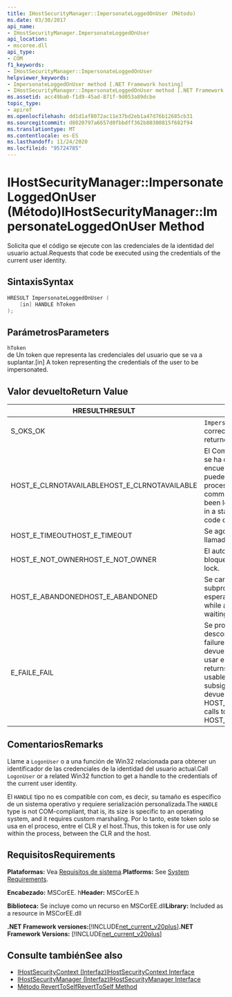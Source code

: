 ```yaml
---
title: IHostSecurityManager::ImpersonateLoggedOnUser (Método)
ms.date: 03/30/2017
api_name:
- IHostSecurityManager.ImpersonateLoggedOnUser
api_location:
- mscoree.dll
api_type:
- COM
f1_keywords:
- IHostSecurityManager::ImpersonateLoggedOnUser
helpviewer_keywords:
- ImpersonateLoggedOnUser method [.NET Framework hosting]
- IHostSecurityManager::ImpersonateLoggedOnUser method [.NET Framework hosting]
ms.assetid: acc49ba0-f1d9-45ad-871f-9d053a89dcbe
topic_type:
- apiref
ms.openlocfilehash: dd1d1af8072ac11e37bd2eb1a47d76b12685cb31
ms.sourcegitcommit: d8020797a6657d0fbbdff362b80300815f682f94
ms.translationtype: MT
ms.contentlocale: es-ES
ms.lasthandoff: 11/24/2020
ms.locfileid: "95724785"
---
```

# <a name="ihostsecuritymanagerimpersonateloggedonuser-method"></a><span data-ttu-id="58c47-102">IHostSecurityManager::ImpersonateLoggedOnUser (Método)</span><span class="sxs-lookup"><span data-stu-id="58c47-102">IHostSecurityManager::ImpersonateLoggedOnUser Method</span></span>

<span data-ttu-id="58c47-103">Solicita que el código se ejecute con las credenciales de la identidad del usuario actual.</span><span class="sxs-lookup"><span data-stu-id="58c47-103">Requests that code be executed using the credentials of the current user identity.</span></span>  
  
## <a name="syntax"></a><span data-ttu-id="58c47-104">Sintaxis</span><span class="sxs-lookup"><span data-stu-id="58c47-104">Syntax</span></span>  
  
```cpp  
HRESULT ImpersonateLoggedOnUser (  
    [in] HANDLE hToken  
);  
```  
  
## <a name="parameters"></a><span data-ttu-id="58c47-105">Parámetros</span><span class="sxs-lookup"><span data-stu-id="58c47-105">Parameters</span></span>  

 `hToken`  
 <span data-ttu-id="58c47-106">de Un token que representa las credenciales del usuario que se va a suplantar.</span><span class="sxs-lookup"><span data-stu-id="58c47-106">[in] A token representing the credentials of the user to be impersonated.</span></span>  
  
## <a name="return-value"></a><span data-ttu-id="58c47-107">Valor devuelto</span><span class="sxs-lookup"><span data-stu-id="58c47-107">Return Value</span></span>  
  
|<span data-ttu-id="58c47-108">HRESULT</span><span class="sxs-lookup"><span data-stu-id="58c47-108">HRESULT</span></span>|<span data-ttu-id="58c47-109">Descripción</span><span class="sxs-lookup"><span data-stu-id="58c47-109">Description</span></span>|  
|-------------|-----------------|  
|<span data-ttu-id="58c47-110">S_OK</span><span class="sxs-lookup"><span data-stu-id="58c47-110">S_OK</span></span>|<span data-ttu-id="58c47-111">`ImpersonateLoggedOnUser` se devolvió correctamente.</span><span class="sxs-lookup"><span data-stu-id="58c47-111">`ImpersonateLoggedOnUser` returned successfully.</span></span>|  
|<span data-ttu-id="58c47-112">HOST_E_CLRNOTAVAILABLE</span><span class="sxs-lookup"><span data-stu-id="58c47-112">HOST_E_CLRNOTAVAILABLE</span></span>|<span data-ttu-id="58c47-113">El Common Language Runtime (CLR) no se ha cargado en un proceso o el CLR se encuentra en un estado en el que no puede ejecutar código administrado ni procesar la llamada correctamente.</span><span class="sxs-lookup"><span data-stu-id="58c47-113">The common language runtime (CLR) has not been loaded into a process, or the CLR is in a state in which it cannot run managed code or process the call successfully.</span></span>|  
|<span data-ttu-id="58c47-114">HOST_E_TIMEOUT</span><span class="sxs-lookup"><span data-stu-id="58c47-114">HOST_E_TIMEOUT</span></span>|<span data-ttu-id="58c47-115">Se agotó el tiempo de espera de la llamada.</span><span class="sxs-lookup"><span data-stu-id="58c47-115">The call timed out.</span></span>|  
|<span data-ttu-id="58c47-116">HOST_E_NOT_OWNER</span><span class="sxs-lookup"><span data-stu-id="58c47-116">HOST_E_NOT_OWNER</span></span>|<span data-ttu-id="58c47-117">El autor de la llamada no posee el bloqueo.</span><span class="sxs-lookup"><span data-stu-id="58c47-117">The caller does not own the lock.</span></span>|  
|<span data-ttu-id="58c47-118">HOST_E_ABANDONED</span><span class="sxs-lookup"><span data-stu-id="58c47-118">HOST_E_ABANDONED</span></span>|<span data-ttu-id="58c47-119">Se canceló un evento mientras un subproceso o fibra bloqueados estaba esperando en él.</span><span class="sxs-lookup"><span data-stu-id="58c47-119">An event was canceled while a blocked thread or fiber was waiting on it.</span></span>|  
|<span data-ttu-id="58c47-120">E_FAIL</span><span class="sxs-lookup"><span data-stu-id="58c47-120">E_FAIL</span></span>|<span data-ttu-id="58c47-121">Se produjo un error grave desconocido.</span><span class="sxs-lookup"><span data-stu-id="58c47-121">An unknown catastrophic failure occurred.</span></span> <span data-ttu-id="58c47-122">Cuando un método devuelve E_FAIL, CLR ya no se puede usar en el proceso.</span><span class="sxs-lookup"><span data-stu-id="58c47-122">When a method returns E_FAIL, the CLR is no longer usable within the process.</span></span> <span data-ttu-id="58c47-123">Las llamadas subsiguientes a métodos de hospedaje devuelven HOST_E_CLRNOTAVAILABLE.</span><span class="sxs-lookup"><span data-stu-id="58c47-123">Subsequent calls to hosting methods return HOST_E_CLRNOTAVAILABLE.</span></span>|  
  
## <a name="remarks"></a><span data-ttu-id="58c47-124">Comentarios</span><span class="sxs-lookup"><span data-stu-id="58c47-124">Remarks</span></span>  

 <span data-ttu-id="58c47-125">Llame a `LogonUser` o a una función de Win32 relacionada para obtener un identificador de las credenciales de la identidad del usuario actual.</span><span class="sxs-lookup"><span data-stu-id="58c47-125">Call `LogonUser` or a related Win32 function to get a handle to the credentials of the current user identity.</span></span>  
  
 <span data-ttu-id="58c47-126">El `HANDLE` tipo no es compatible con com, es decir, su tamaño es específico de un sistema operativo y requiere serialización personalizada.</span><span class="sxs-lookup"><span data-stu-id="58c47-126">The `HANDLE` type is not COM-compliant, that is, its size is specific to an operating system, and it requires custom marshaling.</span></span> <span data-ttu-id="58c47-127">Por lo tanto, este token solo se usa en el proceso, entre el CLR y el host.</span><span class="sxs-lookup"><span data-stu-id="58c47-127">Thus, this token is for use only within the process, between the CLR and the host.</span></span>  
  
## <a name="requirements"></a><span data-ttu-id="58c47-128">Requisitos</span><span class="sxs-lookup"><span data-stu-id="58c47-128">Requirements</span></span>  

 <span data-ttu-id="58c47-129">**Plataformas:** Vea [Requisitos de sistema](../../get-started/system-requirements.md).</span><span class="sxs-lookup"><span data-stu-id="58c47-129">**Platforms:** See [System Requirements](../../get-started/system-requirements.md).</span></span>  
  
 <span data-ttu-id="58c47-130">**Encabezado:** MSCorEE. h</span><span class="sxs-lookup"><span data-stu-id="58c47-130">**Header:** MSCorEE.h</span></span>  
  
 <span data-ttu-id="58c47-131">**Biblioteca:** Se incluye como un recurso en MSCorEE.dll</span><span class="sxs-lookup"><span data-stu-id="58c47-131">**Library:** Included as a resource in MSCorEE.dll</span></span>  
  
 <span data-ttu-id="58c47-132">**.NET Framework versiones:**[!INCLUDE[net_current_v20plus](../../../../includes/net-current-v20plus-md.md)]</span><span class="sxs-lookup"><span data-stu-id="58c47-132">**.NET Framework Versions:** [!INCLUDE[net_current_v20plus](../../../../includes/net-current-v20plus-md.md)]</span></span>  
  
## <a name="see-also"></a><span data-ttu-id="58c47-133">Consulte también</span><span class="sxs-lookup"><span data-stu-id="58c47-133">See also</span></span>

- [<span data-ttu-id="58c47-134">IHostSecurityContext (Interfaz)</span><span class="sxs-lookup"><span data-stu-id="58c47-134">IHostSecurityContext Interface</span></span>](ihostsecuritycontext-interface.md)
- [<span data-ttu-id="58c47-135">IHostSecurityManager (Interfaz)</span><span class="sxs-lookup"><span data-stu-id="58c47-135">IHostSecurityManager Interface</span></span>](ihostsecuritymanager-interface.md)
- [<span data-ttu-id="58c47-136">Método RevertToSelf</span><span class="sxs-lookup"><span data-stu-id="58c47-136">RevertToSelf Method</span></span>](ihostsecuritymanager-reverttoself-method.md)
